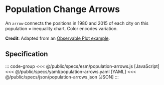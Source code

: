 <script setup>
  import { reset } from '@uwdata/vgplot';
  reset();
</script>

# Population Change Arrows

An `arrow` connects the positions in 1980 and 2015 of each city on this population × inequality chart.
Color encodes variation.

<Example spec="/specs/yaml/population-arrows.yaml" />

**Credit**: Adapted from an [Observable Plot example](https://observablehq.com/@observablehq/plot-arrow-variation-chart).

## Specification

::: code-group
<<< @/public/specs/esm/population-arrows.js [JavaScript]
<<< @/public/specs/yaml/population-arrows.yaml [YAML]
<<< @/public/specs/json/population-arrows.json [JSON]
:::
